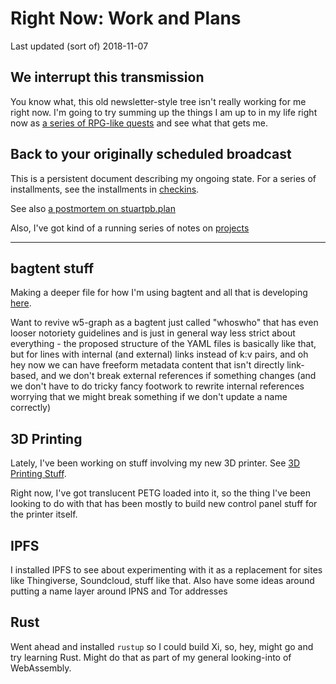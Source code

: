 # Right Now: Work and Plans

Last updated (sort of) 2018-11-07

## We interrupt this transmission

You know what, this old newsletter-style tree isn't really working for me right now. I'm going to try summing up the things I am up to in my life right now as [a series of RPG-like quests][quests] and see what that gets me.

[quests]: 6f25cf97-8ee8-460e-9db8-3c241cadbff0.md

## Back to your originally scheduled broadcast

This is a persistent document describing my ongoing state. For a series of installments, see the installments in [checkins][].

[checkins]: afcfaa78-ef7e-429e-a2ea-0b5c7abaf7b7.md

See also [a postmortem on stuartpb.plan][planfile postmortem]

[planfile postmortem]: f359a1e5-3e4f-4d30-8be3-0d0635c77ea4.md

Also, I've got kind of a running series of notes on [projects][]

[projects]: 8509d6ba-3cdd-418a-82ea-94cc044b6aef.md

---

## bagtent stuff

Making a deeper file for how I'm using bagtent and all that is developing [here][writing take 2].

[writing take 2]: 13ceb37e-99d5-417b-be3c-ec7e1bc537ac.md

Want to revive w5-graph as a bagtent just called "whoswho" that has even looser notoriety guidelines and is just in general way less strict about everything - the proposed structure of the YAML files is basically like that, but for lines with internal (and external) links instead of k:v pairs, and oh hey now we can have freeform metadata content that isn't directly link-based, and we don't break external references if something changes (and we don't have to do tricky fancy footwork to rewrite internal references worrying that we might break something if we don't update a name correctly)

## 3D Printing

Lately, I've been working on stuff involving my new 3D printer. See [3D Printing Stuff][].

[3D Printing Stuff]: b2694758-f919-4d46-a29b-7bbf189eab38.md

Right now, I've got translucent PETG loaded into it, so the thing I've been looking to do with that has been mostly to build new control panel stuff for the printer itself.

## IPFS

I installed IPFS to see about experimenting with it as a replacement for sites like Thingiverse, Soundcloud, stuff like that. Also have some ideas around putting a name layer around IPNS and Tor addresses

## Rust

Went ahead and installed `rustup` so I could build Xi, so, hey, might go and try learning Rust. Might do that as part of my general looking-into of WebAssembly.

